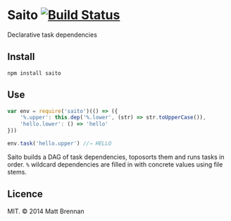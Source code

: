 Saito [![Build Status](https://travis-ci.org/quarterto/Saito.svg?branch=master)](https://travis-ci.org/quarterto/Saito)
=====

Declarative task dependencies

Install
-------

```
npm install saito
```

Use
---

```javascript
var env = require('saito')(() => ({
	'%.upper': this.dep('%.lower', (str) => str.toUpperCase()),
	'hello.lower': () => 'hello'
}))

env.task('hello.upper') //⇒ HELLO
```

Saito builds a DAG of task dependencies, toposorts them and runs tasks in order. `%` wildcard dependencies are filled in with concrete values using file stems.

Licence
-------

MIT. &copy; 2014 Matt Brennan
